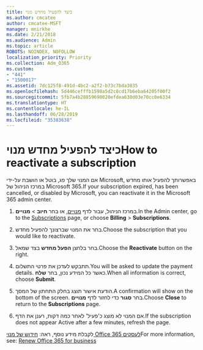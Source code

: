 ```yaml
---
title: כיצד להפעיל מחדש מנוי
ms.author: cmcatee
author: cmcatee-MSFT
manager: mnirkhe
ms.date: 2/21/2018
ms.audience: Admin
ms.topic: article
ROBOTS: NOINDEX, NOFOLLOW
localization_priority: Priority
ms.collection: Adm_O365
ms.custom:
- "441"
- "1500017"
ms.assetid: 7dc125f8-491d-4bc2-a2f2-b73c7bda3035
ms.openlocfilehash: 5d446cefffb1598a5d2c8cd17b6eba64205f00f2
ms.sourcegitcommit: 5fb7a4b28859690020efdea630d03e70cc0e6334
ms.translationtype: HT
ms.contentlocale: he-IL
ms.lasthandoff: 06/28/2019
ms.locfileid: "35383638"
---
```

# <a name="how-to-reactivate-a-subscription"></a><span data-ttu-id="ba430-102">כיצד להפעיל מחדש מנוי</span><span class="sxs-lookup"><span data-stu-id="ba430-102">How to reactivate a subscription</span></span>

<span data-ttu-id="ba430-103">אם המנוי שלך פג, בוטל או הושבת על-ידי Microsoft, באפשרותך להפעיל אותו מחדש במרכז הניהול של Microsoft 365.</span><span class="sxs-lookup"><span data-stu-id="ba430-103">If your subscription expired, has been cancelled, or disabled by Microsoft, you can reactivate it in the Microsoft 365 admin center.</span></span>
  
1. <span data-ttu-id="ba430-104">במרכז הניהול, עבור לדף [מנויים](https://go.microsoft.com/fwlink/p/?linkid=842054), או בחר **חיוב** \> **מנויים**.</span><span class="sxs-lookup"><span data-stu-id="ba430-104">In the Admin center, go to the [Subscriptions](https://go.microsoft.com/fwlink/p/?linkid=842054) page, or choose **Billing** \> **Subscriptions**.</span></span>

2. <span data-ttu-id="ba430-105">בחר את המנוי שברצונך להפעיל מחדש.</span><span class="sxs-lookup"><span data-stu-id="ba430-105">Choose the subscription that you would like to reactivate.</span></span>

3. <span data-ttu-id="ba430-106">בחר בלחצן **הפעל מחדש** בצד שמאל.</span><span class="sxs-lookup"><span data-stu-id="ba430-106">Choose the **Reactivate** button on the right.</span></span>

4. <span data-ttu-id="ba430-107">תתבקש לעדכן את פרטי התשלום.</span><span class="sxs-lookup"><span data-stu-id="ba430-107">You will be asked to update the payment details.</span></span> <span data-ttu-id="ba430-108">כאשר כל המידע נכון, בחר **שלח**.</span><span class="sxs-lookup"><span data-stu-id="ba430-108">When all information is correct, choose **Submit**.</span></span>

5. <span data-ttu-id="ba430-109">הודעת אישור תוצג בחלק התחתון של המסך.</span><span class="sxs-lookup"><span data-stu-id="ba430-109">A confirmation will show on the bottom of the screen.</span></span> <span data-ttu-id="ba430-110">בחר **סגור** כדי לחזור לדף **מנויים**.</span><span class="sxs-lookup"><span data-stu-id="ba430-110">Choose **Close** to return to the **Subscriptions** page.</span></span>

6. <span data-ttu-id="ba430-111">אם המנוי לא מוצג כ'פעיל' לאחר כמה דקות, רענן את הדף.</span><span class="sxs-lookup"><span data-stu-id="ba430-111">If the subscription does not appear Active after a few minutes, refresh the page.</span></span>

<span data-ttu-id="ba430-112">לקבלת מידע נוסף, ראה: [חידוש של מנוי Office 365 לעסקים](https://support.office.com/article/8d83b530-f4ca-47f6-a666-e5791cbacc7e)</span><span class="sxs-lookup"><span data-stu-id="ba430-112">For more information, see: [Renew Office 365 for business](https://support.office.com/article/8d83b530-f4ca-47f6-a666-e5791cbacc7e)</span></span>
  
